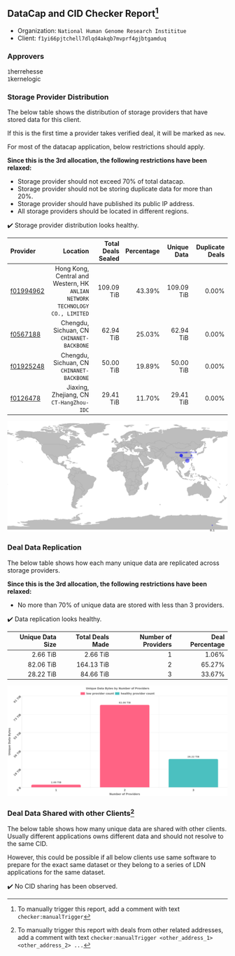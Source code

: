 ## DataCap and CID Checker Report[^1]
 - Organization: `National Human Genome Research Instititue`
 - Client: `f1yi66pjtchell7dlqd4akqb7mvprf4gjbtgamduq`
### Approvers
`1`herrehesse<br/>`1`kernelogic

### Storage Provider Distribution
The below table shows the distribution of storage providers that have stored data for this client.

If this is the first time a provider takes verified deal, it will be marked as `new`.

For most of the datacap application, below restrictions should apply.

**Since this is the 3rd allocation, the following restrictions have been relaxed:**
 - Storage provider should not exceed 70% of total datacap.
 - Storage provider should not be storing duplicate data for more than 20%.
 - Storage provider should have published its public IP address.
 - All storage providers should be located in different regions.

✔️ Storage provider distribution looks healthy.

| Provider                                              |                                                                        Location | Total Deals Sealed | Percentage | Unique Data | Duplicate Deals |
| :---------------------------------------------------- | ------------------------------------------------------------------------------: | -----------------: | ---------: | ----------: | --------------: |
| [f01994962](https://filfox.info/en/address/f01994962) | Hong Kong, Central and Western, HK<br/>`ANLIAN NETWORK TECHNOLOGY CO., LIMITED` |         109.09 TiB |     43.39% |  109.09 TiB |           0.00% |
| [f0567188](https://filfox.info/en/address/f0567188)   |                                    Chengdu, Sichuan, CN<br/>`CHINANET-BACKBONE` |          62.94 TiB |     25.03% |   62.94 TiB |           0.00% |
| [f01925248](https://filfox.info/en/address/f01925248) |                                    Chengdu, Sichuan, CN<br/>`CHINANET-BACKBONE` |          50.00 TiB |     19.89% |   50.00 TiB |           0.00% |
| [f0126478](https://filfox.info/en/address/f0126478)   |                                     Jiaxing, Zhejiang, CN<br/>`CT-HangZhou-IDC` |          29.41 TiB |     11.70% |   29.41 TiB |           0.00% |

<img src="https://raw.githubusercontent.com/data-preservation-programs/filplus-checker-assets/main/filecoin-project/filecoin-plus-large-datasets/issues/1642/1682404507063.png"/>

### Deal Data Replication
The below table shows how each many unique data are replicated across storage providers.


**Since this is the 3rd allocation, the following restrictions have been relaxed:**
- No more than 70% of unique data are stored with less than 3 providers.

✔️ Data replication looks healthy.

| Unique Data Size | Total Deals Made | Number of Providers | Deal Percentage |
| ---------------: | ---------------: | ------------------: | --------------: |
|         2.66 TiB |         2.66 TiB |                   1 |           1.06% |
|        82.06 TiB |       164.13 TiB |                   2 |          65.27% |
|        28.22 TiB |        84.66 TiB |                   3 |          33.67% |

<img src="https://raw.githubusercontent.com/data-preservation-programs/filplus-checker-assets/main/filecoin-project/filecoin-plus-large-datasets/issues/1642/1682404508155.png"/>

### Deal Data Shared with other Clients[^3]
The below table shows how many unique data are shared with other clients.
Usually different applications owns different data and should not resolve to the same CID.

However, this could be possible if all below clients use same software to prepare for the exact same dataset or they belong to a series of LDN applications for the same dataset.

✔️ No CID sharing has been observed.

[^1]: To manually trigger this report, add a comment with text `checker:manualTrigger`

[^2]: Deals from those addresses are combined into this report as they are specified with `checker:manualTrigger`

[^3]: To manually trigger this report with deals from other related addresses, add a comment with text `checker:manualTrigger <other_address_1> <other_address_2> ...`
